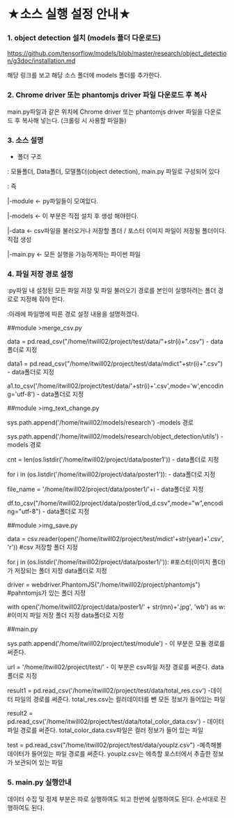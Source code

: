 ★소스 실행 설정 안내★
========================

### 1. object detection 설치 (models 폴더 다운로드)
https://github.com/tensorflow/models/blob/master/research/object_detection/g3doc/installation.md


해당 링크를 보고 해당 소스 폴더에 models 폴더를 추가한다.

### 2. Chrome driver 또는 phantomjs driver 파일 다운로드 후 복사
main.py파일과 같은 위치에 Chrome driver 또는 phantomjs driver 파일을 다운로드 후 복사해 넣는다.
(크롤링 시 사용할 파일들)

### 3. 소스 설명
- 폴더 구조

: 모듈폴더, Data폴더, 모델폴더(object detection), main.py 파일로 구성되어 있다

: 즉

  |-module   <- py파일들이 모여있다.
  
  |-models    <- 이 부분은 직접 설치 후 생성  해야한다.
  
  |-data         <- csv파일을 불러오거나 저장할 폴더 / 포스터 이미지 파일이 저장될 폴더이다. 직접 생성
  
  |-main.py   <- 모든 실행을 가능하게하는 파이썬 파일

### 4. 파일 저장 경로 설정
:py파일 내 설정된 모든 파일 저장 및 파일 불러오기 경로를 본인이 실행하려는 폴더 경로로 지정해 줘야 한다.

:아래에 파일명에 따른 경로 설정 내용을 설명하겠다.

##module >merge_csv.py

data = pd.read_csv("/home/itwill02/project/test/data/"+str(i)+".csv")  -  data폴더로 지정

data1 = pd.read_csv("/home/itwill02/project/test/data/mdict"+str(i)+".csv") -  data폴더로 지정

a1.to_csv('/home/itwill02/project/test/data/'+str(i)+'.csv',mode='w',encoding='utf-8')   -  data폴더로 지정


##module >img_text_change.py

sys.path.append('/home/itwill02/models/research') -models 경로

sys.path.append('/home/itwill02/models/research/object_detection/utils')  -models 경로

cnt = len(os.listdir('/home/itwill02/project/data/poster1'))   -  data폴더로 지정

for i in (os.listdir('/home/itwill02/project/data/poster1')):   -  data폴더로 지정

file_name = '/home/itwill02/project/data/poster1/'+i   -  data폴더로 지정

df.to_csv("/home/itwill02/project/data/poster1/od_d.csv",mode="w",encoding="utf-8")   -  data폴더로 지정


##module >img_save.py

data = csv.reader(open('/home/itwill02/project/test/mdict'+str(year)+'.csv', 'r')) #csv 저장할 폴더 지정

for j in (os.listdir('/home/itwill02/project/data/poster1/')): #포스터(이미지 폴더) 가 저장되는 폴더 지정  data폴더로 지정

driver = webdriver.PhantomJS("/home/itwill02/project/phantomjs")     #pahntomjs가 있는 폴더 지정

with open('/home/itwill02/project/data/poster1/' + str(mn)+'.jpg', 'wb') as w: #이미지 파일 저장 폴더 지정  data폴더로 지정


##main.py

sys.path.append('/home/itwill02/project/test/module')  - 이 부분은 모듈 경로를 써준다.

url = '/home/itwill02/project/test/'                                   - 이 부분은 csv파일 저장 경로를 써준다. data폴더로 지정

result1 = pd.read_csv('/home/itwill02/project/test/data/total_res.csv')   -데이터 파일의 경로를 써준다. total_res.csv는 컬러데이터를 뺀 모든 정보가 들어있는 파일

result2 = pd.read_csv('/home/itwill02/project/test/data/total_color_data.csv')   - 데이터 파일 경로를 써준다. total_color_data.csv파일은 컬러 정보가 들어 있는 파일

test = pd.read_csv("/home/itwill02/project/test/data/youplz.csv")  -예측해볼 데이터가 들어있는 파일 경로를 써준다. youplz.csv는 에측할 포스터에서 추츨한 정보가 보관되어 있는 파일


### 5. main.py 실행안내

데이터 수집 및 정제 부분은 따로 실행하여도 되고 한번에 실행하여도 된다.
순서대로 진행하여도 된다.

